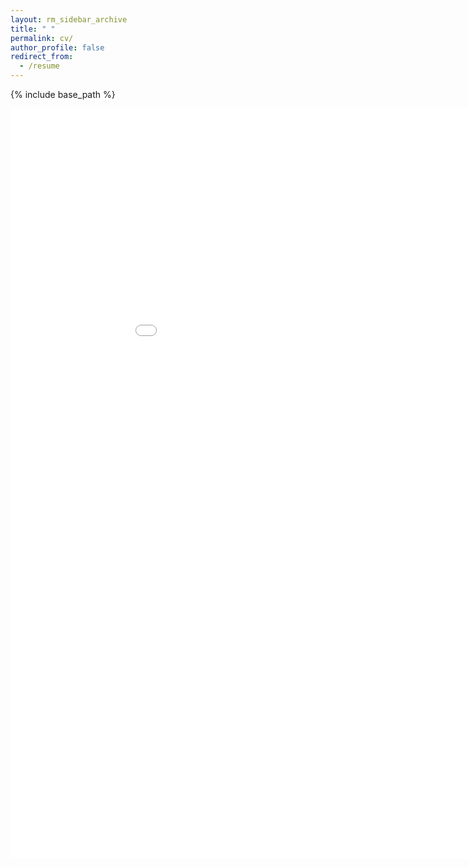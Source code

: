 ```yaml
---
layout: rm_sidebar_archive
title: " "
permalink: cv/
author_profile: false
redirect_from:
  - /resume
---
```


{% include base_path %}
<div style="text-align: center;">
<embed src="{{ site.baseurl }}/files/YifanXiong CV.pdf" width="1000" height="1200" type='application/pdf'>
</div>
